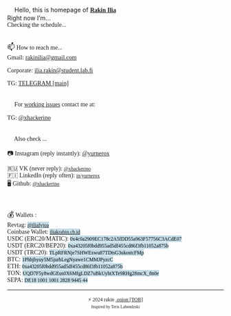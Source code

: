 <style>
  @font-face {
		font-family: 'Hauss'; 
		src: url(ALSHAUSS-BOOK.TTF); 
	}
	 
	@font-face {
		font-family: 'ALSHAUSS-MEDIUM.TTF'; 
		src: url(bold.ttf); 
	}

*{
	font-family: Hauss;
}
	
mark {
  background-color: #C5DDE6;
  color: black;
}
	
mark:hover {
  background-color: #3EBCE6;
	text-decoration: underline;
  color: black;
}	
  
  </style>

<script>

var days = ['Sunday','Monday','Tuesday','Wednesday','Thursday','Friday','Saturday'];


function updateTime(){
    var currentTime = new Date();
var status = "✅ Available for messaging only, calls will be declined 📵 ";

d = currentTime.getUTCDay();
    h = currentTime.getUTCHours();



 if (h >= 0 && h <= 7)
{
	status = "Sleeping... 💤";
}

if (h>=8 && h<=16)
{
	status = "Busy. ⚠️ Do not disturb. ⛔";
}

if (d == 0 && h < 9)
{
	status = "Sleeping... 💤";
}
else
{
if (d == 0 && h >= 9) status = "On a weekend. Enjoying real life 📳";
}
document.getElementById('status_span').innerHTML = status;
    
}
setInterval(updateTime, 1000);


</script>

<!---
xhackerino/rakin.tech is a ✨ special ✨ repository because its `README.md` (this file) appears on your GitHub profile.
You can click the Preview link to take a look at your changes.
--->
<body>
<big>👋</big> Hello, this is homepage of <b><a href="https://drive.google.com/file/d/1g00V1DQEwij541DSSF3OSXAfwxDejflF/view?usp=share_link" target="_blank">Rakin Ilia</a></b><br>
Right now I’m...<br>
<div id="status_span">Checking the schedule...</div><br>

<big>📫</big> How to reach me... <br>
Gmail: <a href="mailto:rakinilia@gmail.com">rakinilia@gmail.com</a><br>
<!--Gmail: <a href="mailto:xhackerino@gmail.com">xhackerino@gmail.com</a><br>-->
Corporate: <a href="mailto:ilia.rakin@student.lab.fi">ilia.rakin@student.lab.fi</a><br>
<!--ITMO: <a href="mailto:rakin@niuitmo.ru">rakin@niuitmo.ru</a><br>-->
TG: <a href="https://xhackerino.t.me">TELEGRAM [main]</a><br><br>


<big>📩</big> For <u>working issues</u> contact me at: <br>
<!--WhatsApp: <a href="https://wa.me/79955904497">+79955904497</a><br>-->
TG: <a href="https://xhackerino.t.me">@xhackerino</a><br><br>

<big>🤝</big> Also check ...<br>

📷 Instagram (reply instantly): <a href="https://instagram.com/yurnerox">@yurnerox</a><br>
<!--💬 X (Twitter): <a href="https://twitter.com/humblekomi"><small>@humblekomi</small></a><br>-->
🇷🇺 VK (never reply): <a href="https://vk.com/xhackerino"><small>@xhackerino</small></a><br>
🇫🇮 LinkedIn (reply often): <a href="https://linkedin.com/in/yurnerox"><small>in/yurnerox</small></a><br>
🖥️ Github: <a href="https://github.com/xhackerino"><small>@xhackerino</small></a><br>
 
<br><br>
<big>💰</big> Wallets :<br>
Revtag: <mark><small><a href="https://revolut.me/iliafyjoa">@iliafyjoa</a></small></mark><br>
Coinbase Wallet: <mark><small><a href="https://iliakrabin.cb.id">iliakrabin.cb.id</a></small></mark><br>
USDC (ERC20/MATIC): <mark><small>0x4c0a2909EC178c2A5fDD55a963F57756C3ACdE07</small></mark><br>
USDT (ERC20/BEP20): <mark><small>0xa43205f0bdd955ad5df455cd86f3fb11052a875b</small></mark><br>
USDT (TRC20): <mark><small>TLpRFRNje7SHWExwu87TDtsG3ukostcFMp</small></mark><br>
BTC: <mark><small>1Phbjhyuy5M5jurhLegNyawe1CMMJPyzcC</small></mark><br>
ETH: <mark><small>0xa43205f0bdd955ad5df455cd86f3fb11052a875b</small></mark><br>
TON: <mark><small>UQD7F5y8wdGEus0X6MfgLDZ7uBkUyhtXTe9RHg28mcX_8n0e</small></mark><br>
SEPA: <mark><small>DE18 1001 1001 2828 9445 44</small></mark><br>
<hr>
<div align="center"><small>⚡️ 2024 rakin</small>
<small><a href="https://lut.fi/en">.onion [TOR]</a><br>	
<small> Inspired by Teris Labendzski</small>
<body>

